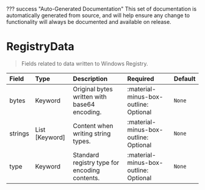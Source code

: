 ??? success "Auto-Generated Documentation"
    This set of documentation is automatically generated from source, and will help ensure any change to functionality will always be documented and available on release.

# RegistryData

> Fields related to data written to Windows Registry.

| Field | Type | Description | Required | Default |
| :--- | :--- | :--- | :--- | :--- |
| bytes | Keyword | Original bytes written with base64 encoding. | :material-minus-box-outline: Optional | `None` |
| strings | List [Keyword] | Content when writing string types. | :material-minus-box-outline: Optional | `None` |
| type | Keyword | Standard registry type for encoding contents. | :material-minus-box-outline: Optional | `None` |